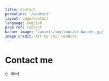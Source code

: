```yaml
---
title: Contact
permalink: '/contact'
layout: page/contact
language: english
page ref: contact
banner image: '/assets/img/contact-banner.jpg'
image credit: Art by Phil Haddock
---
```


# Contact me
{: .title}

